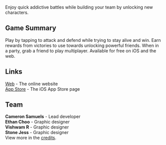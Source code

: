 Enjoy quick addictive battles while building your team by unlocking new characters.

## Game Summary
Play by tapping to attack and defend while trying to stay alive and win.
Earn rewards from victories to use towards unlocking powerful friends.
When in a party, grab a friend to play multiplayer.
Available for free on iOS and the web.

## Links
[Web](https://bocracy.com) - The online website
<br>[App Store](https://bocracy.com/ios) - The iOS App Store page

## Team
**Cameron Samuels** - Lead developer
<br>**Ethan Choo** - Graphic designer
<br>**Vishwam R** - Graphic designer
<br>**Stone Jess** - Graphic designer
<br>View more in the [credits](https://bocracy.com/credits).
